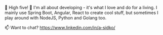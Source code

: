 🔭 High five! 👋 I'm all about developing - it's what I love and do for a living. I mainly use Spring Boot, Angular, React to create cool stuff, but sometimes I play around with NodeJS, Python and Golang too.

📫 Want to chat? https://www.linkedin.com/in/a-sidko/


